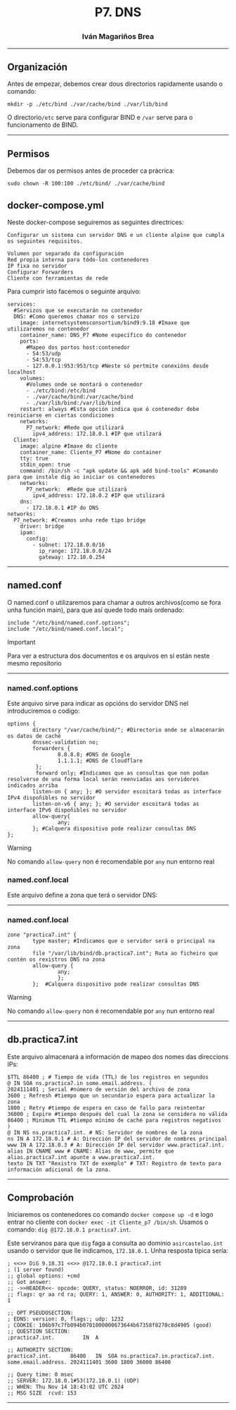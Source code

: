 <h1>
<p align=center>
P7. DNS
</p>
</h1>
<h3>
<p align=center>
Iván Magariños Brea
</p>
</h3>

---
## Organización
Antes de empezar, debemos crear dous directorios rapidamente usando o comando:
```
mkdir -p ./etc/bind ./var/cache/bind ./var/lib/bind
```
O directorio`/etc` serve para configurar BIND e `/var` serve para o funcionamento de BIND.

---
## Permisos
Debemos dar os permisos antes de proceder ca prácrica:
```
sudo chown -R 100:100 ./etc/bind/ ./var/cache/bind
```

## docker-compose.yml
Neste docker-compose seguiremos as seguintes directrices:
```
Configurar un sistema cun servidor DNS e un cliente alpine que cumpla os seguintes requisitos.

Volumen por separado da configuración
Red propia interna para tódo-los contenedores
IP fixa no servidor
Configurar Forwarders
Cliente con ferramientas de rede
```
Para cumprir isto facemos o seguinte arquivo:
```
services:
  #Servizos que se executarán no contenedor
  DNS: #Como queremos chamar nos o servizo
    image: internetsystemsconsortium/bind9:9.18 #Imaxe que utilizaremos no contenedor
    container_name: DNS_P7 #Nome específico do contenedor
    ports:
      #Mapeo dos portos host:contenedor
      - 54:53/udp
      - 54:53/tcp
      - 127.0.0.1:953:953/tcp #Neste só pertmite conexións desde localhost
    volumes:
      #Volumes onde se montará o contenedor
      - ./etc/bind:/etc/bind
      - ./var/cache/bind:/var/cache/bind
      - ./var/lib/bind:/var/lib/bind
    restart: always #Esta opción indica que ó contenedor debe reiniciarse en ciertas condiciones
    networks:
      P7_network: #Rede que utilizará
        ipv4_address: 172.18.0.1 #IP que utilzará
  Cliente:
    image: alpine #Imaxe do cliente
    container_name: Cliente_P7 #Nome do container
    tty: true 
    stdin_open: true
    command: /bin/sh -c "apk update && apk add bind-tools" #Comando para que instale dig ao iniciar os contenedores
    networks:
      P7_network:  #Rede que utilizará
        ipv4_address: 172.18.0.2 #IP que utilizará
    dns:
      - 172.18.0.1 #IP do DNS
networks:
  P7_network: #Creamos unha rede tipo bridge
    driver: bridge
    ipam:
      config:
        - subnet: 172.18.0.0/16
          ip_range: 172.18.0.0/24
          gateway: 172.18.0.254
```

---
## named.conf
O named.conf o utilizaremos para chamar a outros archivos(como se fora unha función main), para que así quede todo maís ordenado:
```
include "/etc/bind/named.conf.options";
include "/etc/bind/named.conf.local";
```
> [!IMPORTANT]
> Para ver a estructura dos documentos e os arquivos en sí están neste mesmo repositorio
---
### named.conf.options
Este arquivo sirve para indicar as opcións do servidor DNS nel introduciremos o codigo:
```
options {
        directory "/var/cache/bind/"; #Directorio onde se almacenarán os datos de caché
        dnssec-validation no;
        forwarders {
                8.8.8.8; #DNS de Google
                1.1.1.1; #DNS de Cloudflare
         };
         forward only; #Indicamos que as consultas que non podan resolverse de una forma local serán reenviadas aos servidores indicados arriba
        listen-on { any; }; #O servidor escoitará todas as interface IPv4 dispoñibles no servidor
        listen-on-v6 { any; }; #O servidor escoitará todas as interface IPv6 dispoñibles no servidor
        allow-query{
                any;
        }; #Calquera dispositivo pode realizar consultas DNS
};
```
> [!WARNING]
> No comando `allow-query` non é recomendable por `any` nun entorno real
### named.conf.local
Este arquivo define a zona que terá o servidor DNS:

---
### named.conf.local
```
zone "practica7.int" {
        type master; #Indicamos que o servidor será o principal na zona
        file "/var/lib/bind/db.practica7.int"; Ruta ao ficheiro que contén os rexistros DNS na zona
        allow-query {
                any;
                };
        };  #Calquera dispositivo pode realizar consultas DNS
```
> [!WARNING]
> No comando `allow-query` non é recomendable por `any` nun entorno real

---
## db.practica7.int
Este arquivo almacenará a información de mapeo dos nomes das direccions IPs:
```
$TTL 86400 ; # Tiempo de vida (TTL) de los registros en segundos
@ IN SOA ns.practica7.in some.email.address. (
2024111401 ; Serial #número de versión del archivo de zona
3600 ; Refresh #tiempo que un secundario espera para actualizar la zona
1800 ; Retry #tiempo de espera en caso de fallo para reintentar
36000 ; Expire #tiempo después del cual la zona se considera no válida
86400 ; Minimum TTL #tiempo mínimo de caché para registros negativos
)
@ IN NS ns.practica7.int. # NS: Servidor de nombres de la zona
ns IN A 172.18.0.1 # A: Dirección IP del servidor de nombres principal
www IN A 172.18.0.3 # A: Dirección IP del servidor www.practica7.int.
alias IN CNAME www # CNAME: Alias de www, permite que alias.practica7.int apunte a www.practica7.int.
texto IN TXT "Rexistro TXT de exemplo" # TXT: Registro de texto para información adicional de la zona.
```

---
## Comprobación
Iniciaremos os contenedores co comando `docker compose up -d` e logo entrar no cliente con `docker exec -it Cliente_p7 /bin/sh`.
Usamos o comando: `dig @172.18.0.1 practica7.int`.

Este serviranos para que `dig` faga a consulta ao dominio `asircastelao.int` usando o servidor que lle indicamos, `172.18.0.1`. Unha resposta típica sería: 
```
; <<>> DiG 9.18.31 <<>> @172.18.0.1 practica7.int
; (1 server found)
;; global options: +cmd
;; Got answer:
;; ->>HEADER<<- opcode: QUERY, status: NOERROR, id: 31289
;; flags: qr aa rd ra; QUERY: 1, ANSWER: 0, AUTHORITY: 1, ADDITIONAL: 1

;; OPT PSEUDOSECTION:
; EDNS: version: 0, flags:; udp: 1232
; COOKIE: 106b97c7fb094b0701000000673644b67358f8270c8d4905 (good)
;; QUESTION SECTION:
;practica7.int.			IN	A

;; AUTHORITY SECTION:
practica7.int.		86400	IN	SOA	ns.practica7.in.practica7.int. some.email.address. 2024111401 3600 1800 36000 86400

;; Query time: 0 msec
;; SERVER: 172.18.0.1#53(172.18.0.1) (UDP)
;; WHEN: Thu Nov 14 18:43:02 UTC 2024
;; MSG SIZE  rcvd: 153
```

---
